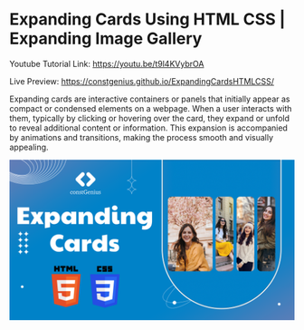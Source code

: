 # Expanding Cards Using HTML CSS | Expanding Image Gallery

Youtube Tutorial Link: https://youtu.be/t9l4KVybrOA

Live Preview: https://constgenius.github.io/ExpandingCardsHTMLCSS/

Expanding cards are interactive containers or panels that initially appear as compact or condensed elements on a webpage. When a user interacts with them, typically by clicking or hovering over the card, they expand or unfold to reveal additional content or information. This expansion is accompanied by animations and transitions, making the process smooth and visually appealing.

![Expanding Cards Using HTML CSS](images/ExpandingCards.png)
